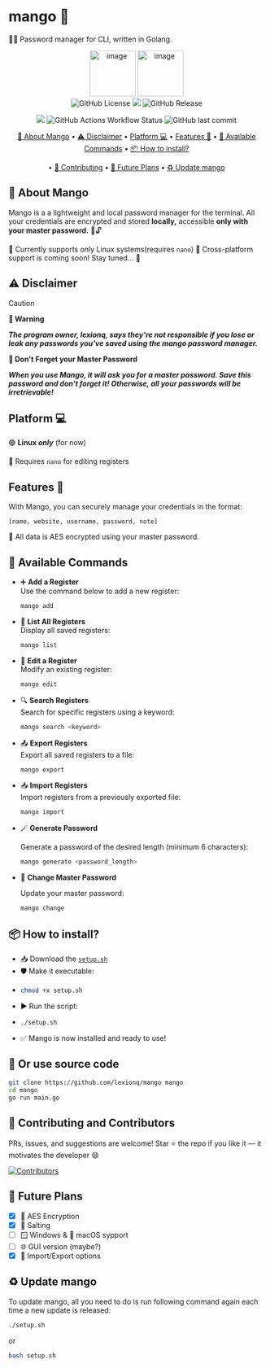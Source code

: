 # mango 🥭

🔐🔑 Password manager for CLI, written in Golang.

<p align="center">
  <img width="90" height="90" alt="image" src="https://github.com/user-attachments/assets/cc354bcc-0c60-49c6-b6ba-7837af62e9b8" />
  <img width="90" height="90" alt="image" src="https://github.com/user-attachments/assets/5e5a2689-3f9f-4e80-a56c-f040f54e6073" />
  <br>
  <img alt="GitHub License" src="https://img.shields.io/github/license/lexionq/mango?style=for-the-badge&logoColor=blue&color=blue">
  <img src="https://img.shields.io/github/languages/top/lexionq/mango?style=for-the-badge&color=cyan">
  <img alt="GitHub Release" src="https://img.shields.io/github/v/release/lexionq/mango?style=for-the-badge&color=purple&cacheSeconds=2"> 
</p>

<p align="center">
  <img src="https://img.shields.io/github/go-mod/go-version/lexionq/mango?style=for-the-badge&color=darkblue">
  <img alt="GitHub Actions Workflow Status" src="https://img.shields.io/github/actions/workflow/status/lexionq/mango/go.yml?style=for-the-badge&color=darkgreen">
  <img alt="GitHub last commit" src="https://img.shields.io/github/last-commit/lexionq/mango?style=for-the-badge">
</p>
<div align="center"

[🥭 About Mango](#-about-mango) • [⚠️ Disclaimer](#%EF%B8%8F-disclaimer) • [Platform 💻](#platform-) • [Features 🌠](#features-) • [🔧 Available Commands](#-available-commands) • [📦 How to install?](#-how-to-install)

• [🤝 Contributing](#-contributing-and-contributors) • [🎯 Future Plans](#-future-plans) • [♻️ Update mango](#️-update-mango)

</div>

## 🥭 About Mango

Mango is a a lightweight and local password manager for the terminal. All your credentials are encrypted and stored **locally,** accessible **only with your master password.** 🔐🔓

🐧 Currently supports only Linux systems(requires `nano`)
🚀 Cross-platform support is coming soon! Stay tuned... 🥳

## ⚠️ Disclaimer

> [!CAUTION]
> **🚨 Warning**
>
> **_The program owner, lexionq, says they're not responsible if you lose or leak any passwords you've saved using the mango password manager._**
>
> **🧠 Don't Forget your Master Password**
>
> **_When you use Mango, it will ask you for a master password. Save this password and don't forget it! Otherwise, all your passwords will be irretrievable!_**

## Platform 💻

🟢 **Linux _only_** (for now)

📝 Requires `nano` for editing registers

## Features 🌠

With Mango, you can securely manage your credentials in the format:

`[name, website, username, password, note]`

🔐 All data is AES encrypted using your master password.

## 🔧 Available Commands

- ➕ **Add a Register**  
  Use the command below to add a new register:
  ```bash
  mango add
  ```
- 📎 **List All Registers**  
  Display all saved registers:

  ```bash
  mango list
  ```

- 📝 **Edit a Register**  
  Modify an existing register:

  ```bash
  mango edit
  ```

- 🔍 **Search Registers**  
  Search for specific registers using a keyword:

  ```bash
  mango search <keyword>
  ```

- 📤 **Export Registers**  
  Export all saved registers to a file:

  ```bash
  mango export
  ```

- 📥 **Import Registers**  
  Import registers from a previously exported file:

  ```bash
  mango import
  ```

- 🪄 **Generate Password**

  Generate a password of the desired length (minimum 6 characters):

  ```bash
  mango generate <password_length>
  ```

- 💱 **Change Master Password**

  Update your master password:

  ```bash
  mango change
  ```

## 📦 How to install?

- 📥 Download the [`setup.sh`](https://github.com/lexionq/mango)
- 🛡️ Make it executable:
- ```bash
  chmod +x setup.sh
  ```
- ▶️ Run the script:
- ```bash
  ./setup.sh
  ```
- ✅ Mango is now installed and ready to use!

## 🔽 Or use source code

```bash
git clone https://github.com/lexionq/mango mango
cd mango
go run main.go
```

## 🤝 Contributing and Contributors

PRs, issues, and suggestions are welcome!
Star ⭐ the repo if you like it — it motivates the developer 😄

[![Contributors](https://contrib.rocks/image?repo=lexionq/mango)](https://github.com/lexionq/mango/graphs/contributors)

## 🎯 Future Plans

- [x] 🔐 AES Encryption
- [x] 🧂 Salting
- [ ] 🪟 Windows & 🍏 macOS sypport
- [ ] 🌐 GUI version (maybe?)
- [x] 🔁 Import/Export options

## ♻️ Update mango

To update mango, all you need to do is run following command again each time a new update is released:

```bash
./setup.sh
```

or

```bash
bash setup.sh
```

